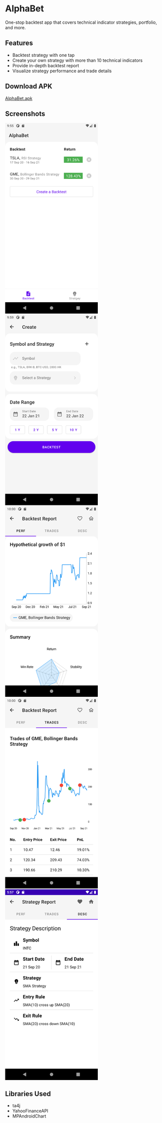 # AlphaBet
One-stop backtest app that covers technical indicator strategies, portfolio, and more.

## Features
* Backtest strategy with one tap
* Create your own strategy with more than 10 technical indicators
* Provide in-depth backtest report
* Visualize strategy performance and trade details

## Download APK
[AlphaBet.apk](AlphaBet.apk)

## Screenshots
<img src="./screenshots/Home.png" alt="input" width="300"/>
<img src="./screenshots/Input.png" alt="input" width="300"/>
<img src="./screenshots/Performance.png" alt="performance" width="300"/>
<img src="./screenshots/TradeTable.png" alt="tradeTable" width="300"/>
<img src="./screenshots/Description.png" alt="description" width="300"/>

## Libraries Used
* ta4j
* YahooFinanceAPI
* MPAndroidChart
